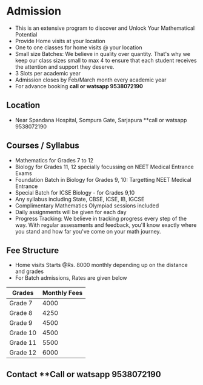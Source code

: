 
# Admission
* This is an extensive program to discover and Unlock Your Mathematical Potential 
* Provide Home visits at your location 
* One to one classes for home visits @ your location
* Small size Batches: We believe in quality over quantity. That's why we keep our class sizes small to max 4 to ensure that each student receives the attention and support they deserve.
* 3 Slots per academic year 
* Admission closes by Feb/March month every academic year
* For advance booking **call or watsapp 9538072190**
  
## Location 
* Near Spandana Hospital, Sompura Gate, Sarjapura **call or watsapp 9538072190
  
## Courses / Syllabus

* Mathematics for Grades 7 to 12
* Biology for Grades 11, 12 specially focussing on NEET Medical Entrance Exams
* Foundation Batch in Biology for Grades 9, 10: Targetting NEET Medical Entrance 
* Special Batch for ICSE Biology - for Grades 9,10 
* Any syllabus including State, CBSE, ICSE, IB, IGCSE
* Complimentary Mathematics Olympiad sessions included
* Daily assignments will be given for each day
* Progress Tracking: We believe in tracking progress every step of the way. With regular assessments and feedback, you'll know exactly where you stand and how far you've come on your math journey.

## Fee Structure
 
* Home visits Starts @Rs. 8000 monthly depending up on the distance and grades
* For Batch admissions, Rates are given below

| Grades  | Monthly Fees |
| ------------- | ------------- |
| Grade 7  | 4000  |
| Grade 8  | 4250  |
| Grade 9  | 4500  |
| Grade 10  | 4500  |
| Grade 11  | 5500 |
| Grade 12  | 6000  |

## Contact **Call or watsapp 9538072190
